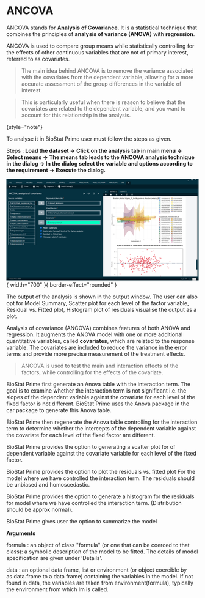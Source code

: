 # ANCOVA

ANCOVA stands for __Analysis of Covariance__. It is a statistical technique that combines the principles of __analysis of variance (ANOVA)__ with __regression__. 

ANCOVA is used to compare group means while statistically controlling for the effects of other continuous variables that are not of primary interest, referred to as covariates. 

>The main idea behind ANCOVA is to remove the variance associated with the covariates from the dependent variable, allowing for a more accurate assessment of the group differences in the variable of interest. 

>This is particularly useful when there is reason to believe that the covariates are related to the dependent variable, and you want to account for this relationship in the analysis.
>
{style="note"}

To analyse it in BioStat Prime user must follow the steps as given.

Steps
: __Load the dataset -> Click on the analysis tab in main menu -> Select means -> The means tab leads to the ANCOVA analysis technique in the dialog -> In the dialog select the variable and options according to the requirement -> Execute the dialog.__

![ANCOVA](screenshots/ANCOVA.png){ width="700" }{ border-effect="rounded" }

The output of the analysis is shown in the output window. The user can also opt for Model Summary, Scatter plot for each level of the factor variable, Residual vs. Fitted plot, Histogram plot of residuals visualise the output as a plot.

Analysis of covariance (ANCOVA) combines features of both ANOVA and regression. It augments the ANOVA model with one or more additional quantitative variables, called __covariates__, which are related to the response variable. The covariates are included to reduce the variance in the error terms and provide more precise measurement of the treatment effects.

>ANCOVA is used to test the main and interaction effects of the factors, while controlling for the effects of the covariate.

BioStat Prime first generate an Anova table with the interaction term. The goal is to examine whether the interaction term is not significant i.e. the slopes of the dependent variable against the covariate for each level of the fixed factor is not different. BioStat Prime uses the Anova package in the car package to generate this Anova table.

BioStat Prime then regenerate the Anova table controlling for the interaction term to determine whether the intercepts of the dependent variable against the covariate for each level of the fixed factor are different.

BioStat Prime provides the option to generating a scatter plot for of dependent variable against the covariate variable for each level of the fixed factor.

BioStat Prime provides the option to plot the residuals vs. fitted plot For the model where we have controlled the interaction term. The residuals should be unbiased and homoscedastic.

BioStat Prime provides the option to generate a histogram for the residuals for model where we have controlled the interaction term. (Distribution should be approx normal).

BioStat Prime gives user the option to summarize the model

__Arguments__

formula
: an object of class "formula" (or one that can be coerced to that class): a symbolic description of the model to be fitted. The details of model specification are given under ‘Details’.

data
: an optional data frame, list or environment (or object coercible by as.data.frame to a data frame) containing the variables in the model. If not found in data, the variables are taken from environment(formula), typically the environment from which lm is called.